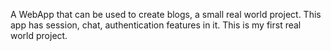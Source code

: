 A WebApp that can be used to create blogs, a small real world project.
This app has session, chat, authentication features in it.
This is my first real world project.
